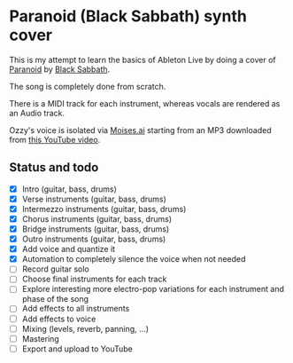 # Paranoid (Black Sabbath) synth cover

This is my attempt to learn the basics of Ableton Live by doing a cover of [Paranoid]([url](https://en.wikipedia.org/wiki/Paranoid_(Black_Sabbath_song))https://en.wikipedia.org/wiki/Paranoid_(Black_Sabbath_song)) by [Black Sabbath]([url](https://en.wikipedia.org/wiki/Black_Sabbath)https://en.wikipedia.org/wiki/Black_Sabbath).

The song is completely done from scratch. 

There is a MIDI track for each instrument, whereas vocals are rendered as an Audio track.

Ozzy's voice is isolated via [Moises.ai](https://moises.ai/nl/) starting from an MP3 downloaded from [this YouTube video](https://www.youtube.com/watch?v=0qanF-91aJo).

## Status and todo
- [X] Intro (guitar, bass, drums)
- [X] Verse instruments (guitar, bass, drums)
- [X] Intermezzo instruments (guitar, bass, drums)
- [X] Chorus instruments (guitar, bass, drums)
- [X] Bridge instruments (guitar, bass, drums)
- [X] Outro instruments (guitar, bass, drums)
- [X] Add voice and quantize it
- [X] Automation to completely silence the voice when not needed
- [ ] Record guitar solo
- [ ] Choose final instruments for each track
- [ ] Explore interesting more electro-pop variations for each instrument and phase of the song
- [ ] Add effects to all instruments
- [ ] Add effects to voice
- [ ] Mixing (levels, reverb, panning, ...)
- [ ] Mastering
- [ ] Export and upload to YouTube
